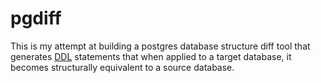 # pgdiff

This is my attempt at building a postgres database structure diff tool
that generates [DDL](https://en.wikipedia.org/wiki/Data_definition_language) statements that when applied to a target database,
it becomes structurally equivalent to a source database.
